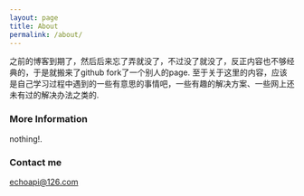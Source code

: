 ```yaml
---
layout: page
title: About
permalink: /about/
---
```


  之前的博客到期了，然后后来忘了弄就没了，不过没了就没了，反正内容也不够经典的，于是就搬来了github fork了一个别人的page.
至于关于这里的内容，应该是自己学习过程中遇到的一些有意思的事情吧，一些有趣的解决方案、一些网上还未有过的解决办法之类的.

### More Information
  nothing!.

### Contact me

[echoapi@126.com](mailto:echoapi@126.com)
